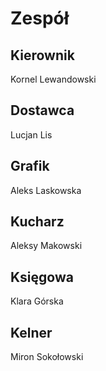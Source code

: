 # Zespół

## Kierownik
Kornel Lewandowski

## Dostawca
Lucjan Lis

## Grafik
Aleks Laskowska

## Kucharz
Aleksy Makowski

## Księgowa
Klara Górska

## Kelner
Miron Sokołowski
